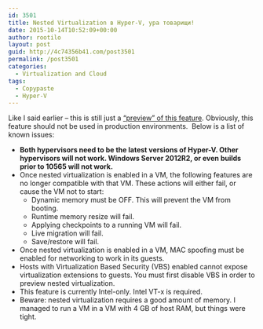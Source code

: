 ```yaml
---
id: 3501
title: Nested Virtualization в Hyper-V, ура товарищи!
date: 2015-10-14T10:52:09+00:00
author: rootilo
layout: post
guid: http://4c74356b41.com/post3501
permalink: /post3501
categories:
  - Virtualization and Cloud
tags:
  - Copypaste
  - Hyper-V
---
```


Like I said earlier – this is still just a [“preview” of this feature](http://blogs.technet.com/b/virtualization/archive/2015/10/13/windows-insider-preview-nested-virtualization.aspx). Obviously, this feature should not be used in production environments.  Below is a list of known issues:

  * **Both hypervisors need to be the latest versions of Hyper-V. Other hypervisors will not work. Windows Server 2012R2, or even builds prior to 10565 will not work.**
  * Once nested virtualization is enabled in a VM, the following features are no longer compatible with that VM. These actions will either fail, or cause the VM not to start: 
      * Dynamic memory must be OFF. This will prevent the VM from booting.
      * Runtime memory resize will fail.
      * Applying checkpoints to a running VM will fail.
      * Live migration will fail.
      * Save/restore will fail.
  * Once nested virtualization is enabled in a VM, MAC spoofing must be enabled for networking to work in its guests.
  * Hosts with Virtualization Based Security (VBS) enabled cannot expose virtualization extensions to guests. You must first disable VBS in order to preview nested virtualization.
  * This feature is currently Intel-only. Intel VT-x is required.
  * Beware: nested virtualization requires a good amount of memory. I managed to run a VM in a VM with 4 GB of host RAM, but things were tight.